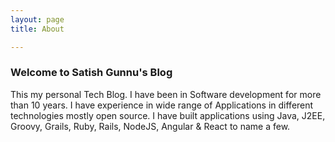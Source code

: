 ```yaml
---
layout: page 
title: About

---
```


### Welcome to Satish Gunnu's Blog

This my personal Tech Blog. I have been in Software development for more than 10 years. I have experience in wide range of
Applications in different technologies mostly open source. I have built applications using Java, J2EE, Groovy, Grails, Ruby, Rails,
NodeJS, Angular & React to name a few.


